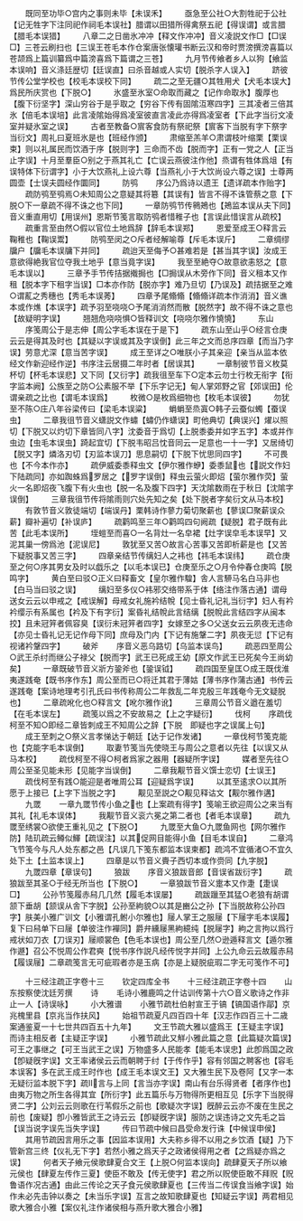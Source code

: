 <!-- { "loadSidebar": true } -->
　　既同至功毕○宫内之事则未毕【未误禾】
　　亟急至公社○大割牲祀于公社【记无牲字下注同祀作祠毛本误社】腊谓以田猎所得禽祭五祀【得误谓】或言腊【腊毛本误猎】
　　八章二之日凿氷冲冲【释文作冲冲】音义凌説文作□【□误□】三苍云刷扫也【三误王苍毛本作仓案唐张懐瓘书断云汉和帝时贾滂撰滂喜篇以苍颉爲上篇训纂爲中篇滂喜爲下篇谓之三苍】
　　九月节传飨者乡人以狗【飨监本误响】音义涤廷歴切【廷误直】曰杀音越或人实切【脱杀字人误入】
　　跻彼节传公堂学校也【校毛本误校下同】
　　疏二之至无疆○其牲用犬【犬毛本误大】爲民所庆赏也【下脱○】
　　氷盛至氷室○命取而藏之【记作命取氷】腹厚也【腹下衍坚字】深山穷谷于是乎取之【穷谷下传有固隂沍寒四字】三其凌者三倍其氷【倍毛本误培】此言凌隂始得爲凌室彼直言凌此亦得爲凌室者【下此字当衍文凌室并疑氷室之误】
　　古者至教备○賔客食防有祭祀祭【賔客下当脱有字下祭字当衍文】周礼曰夏班氷是也【班经作颁】
　　肃缩至羔羊○肃谓枝叶缩栗【栗误束】则以礼属民而饮酒于序【脱则字】三命而不齿【脱而字】正有一党之人【正当止字误】十月至羣臣○别之于燕其礼亡【亡误云燕彼注作他】烝谓有牲体爲俎【有误特体下衍谓字】小于大饮燕礼上设六尊【当燕礼小于大饮尚设六尊之误】士尊两圆壶【士误夫圆经作圜同】
　　防鸮
　　序公乃爲诗以遗王【遗详疏本作贻字】
　　疏防鸮至鸮焉○未知周公之意疑其将簒【其误有】皆言不得不诛管蔡之意【下脱○下一章疏不得不诛之也下同】
　　一章防鸮节传鸋鴂也【鴂监本误从夫下同】音义重直用切【用误州】恩斯节笺言取防鸮者惜稚子也【言误此惜误言从疏校】
　　疏重言至由然○假以官位土地爲辞【辞毛本误郑】
　　恩爱至成王○释言云鞠稚也【鞠误鬻】
　　防鸮至闵之○斥者经解喻尊【斥毛本误斤】
　　二章绸缪牖户【牖毛本误牗下并同】
　　疏迨天至侮予○甚难若是【甚当其字误】汝成王意欲得絶我官位夺我土地乎【意当竟字误】
　　我至至絶夺○故意欲恚怒之【意毛本误以】
　　三章予手节传拮据撠挶也【□挶误从木旁作下同】音义租本又作租【脱本字下租字当误】□本亦作防【脱亦字】难乃旦切【乃误及】疏拮据至之难○谓薍之秀穗也【秀毛本误莠】
　　四章予尾翛翛【翛翛详疏本作消消】音义谯本或作燋【本误字】疏予羽至哓哓○予尾消消然而散【脱然字】故不得不诛之意也【故疑明字误】
　　翘翘危哓哓惧○皆释训文【哓哓尔雅作憢憢】
　　东山
　　序笺周公于是志伸【周公字毛本误在于是下】
　　疏东山至山乎○经言仓庚云云是得其及时也【其疑以字误或其及字误倒】此三年之文而总序四章【而当乃字误】劳意尤深【意当苦字误】
　　成王至详之○唯朕小子其亲迎【亲当从监本依经文作新迎经作逆】书序注云居摄二年时者【居误其】
　　一章制彼节音义枚莫杯切【杯毛本误悲】又下同【又衍字】疏我徂至车下○定本云勿士行枚无衔字【衔字监本阙】公族至之防○公素服不举【下乐字记无】甸人掌郊野之官【郊误田】伦谓亲疏之比也【谓毛本误爲】
　　枚微○是枚爲细物也【枚毛本误彼】
　　勿犹至不陈○庄八年谷梁传曰【梁毛本误粱】
　　蜎蜎至烝寘○韩子云蚕似蠋【蚕误虫】
　　二章我徂节音义蟏説文作蟰【蟰仍作蟏误】町他典切【典误兴】燿以照切【下脱又以灼切下章皆同八字】沈委音于爲切【上脱黍委并如字五字】本或并作虫边【虫毛本误虫】踦起宜切【下脱韦昭吕忱音同云一足意也一十一字】又居绮切【脱又字】燐洛刃切【刃监本误刀】思息嗣切【下脱下忧思同四字】
　　不可畏也【不今本作亦】
　　疏伊威委黍释虫文【伊尔雅作蛜】委黍鼠也【説文作妇下陆疏同】亦如踟蛛爲罗居之【罗字误倒】释虫云萤火即炤【萤尔雅作荧】萤火一名即炤夜飞腹下有火虫也【脱一名及腹下四字】天沈隂数雨在于秋日【沈隂字误倒】
　　三章我徂节传将隂雨则穴处先知之矣【处下脱者字矣衍文从马本校】
　　有敦节音义敦徒端切【端误丹】栗韩诗作蓼力菊切聚薪也【蓼误□聚薪误众薪】瓣补遍切【补误庐】
　　疏鹳鸣至三年○鹳鸣四句阙疏【疑脱】君子既有此苦【此毛本误所】
　　垤螘至而喜○一名背灶一名皁裙【灶字误皁毛本误早】又泥其巢一傍爲池【泥误尼】
　　敦犹至又苦○故言心苦事又苦即析薪是也【又苦下疑脱事又苦三字】
　　四章亲结节传缡妇人之袆也【祎毛本误纬】
　　疏仓庚至之何○序其男女及时以戯乐之【以毛本误已】仓庚至乐之○月令仲春仓庚鸣【脱鸣字】
　　黄白至曰驳○正义曰释畜文【皇尔雅作騜】舎人言駵马名白马非也【白马当曰驳之误】
　　缡妇至多仪○袆邪交络带系于体【络注作落古通】谓母送女云云以申戒之【戒误解】母戒女礼施衿结帨【见士昏礼记礼当衍字】妇人有衿衿缨示有系属也【衿及下有字衍】案昏礼结帨此言结缡【脱帨此言结四字从闽本挍】且未冠笄者佩容臭【误衍未冠笄者四字】女嫁至之多○父送女云云夙夜无违命【亦见士昏礼记无记作母下同】庶母及门内【下记有施鞶二字】夙夜无愆【下记有视诸衿鞶四字】
　　破斧
　　序音义恶乌路切【乌监本误鸟】
　　疏恶四至周公○武王杀纣而继公子禄父【脱而字】武王已死成王幼【原文作武王已死矣今王尚幼矣】
　　一章既破节音义斨方銎斧也【銎误钺】
　　疏四国至皇匡○成王既伐淮夷遂践奄【既书序作东】周公至而已○将迁其君于薄姑【薄书序作蒲古通】书传云遂践奄【案诗地理考引孔氏曰书传称周公二年救乱二年克殷三年践奄今无文疑脱也】
　　二章疏吪化也○释言文【吪尔雅作讹】
　　三章周公节音义遒在羞切【在毛本误左】
　　疏笺以爲之不安故易之【上之字疑衍】
　　伐柯
　　序疏伐柯至不知○即经二章皆刺成王不知周公之辞【下脱　即疑也字之误属上句】
　　成王至刺之○祭义言孝悌达于朝廷【达于记作发诸】
　　一章伐柯节笺克能也【克能字毛本误倒】
　　取妻节笺当先使晓王与周公之意者以先往【以误又从马本校】
　　疏伐柯至不得○柯者爲家之器用【器疑所字误】
　　媒者至先往○周公至圣见能未形【见能字当误倒】
　　二章我觏节音义馔士恋切【士误王】
　　疏伐柯至有践○能迎是者唯周公耳【迎疑爲字误】
　　以其至逺求○以其所愿于上接已【上字下当脱之字】
　　觏见至説之○觏见释诂文【觏尔雅作遘】
　　九罭
　　一章九罭节传小鱼之也【上案疏有得字】笺喻王欲迎周公之来当有其礼【礼毛本误体】
　　我觏节音义衮六冕之第二者也【者毛本误章】
　　疏九罭至绣裳○欲使王重礼见之【下脱○】
　　九罭至大鱼○九罭鱼网也【网尔雅作防】陆玑疏云鳟似鯶【疏误注】以其促网目能得小鱼【目毛本误自】
　　二章鸿飞节笺今与凡人处东都之邑【凡误几下笺东都监本误柬都】疏鸿不宜循渚○不宜久处下土【土监本误上】
　　四章是以节音义賷子西切本或作赍同【九字脱】
　　九罭四章【章误句】
　　狼跋
　　序音义狼跋音郎【音误省跋衍字】
　　疏狼跋至其圣○于经无所当也【下脱○】
　　一章狼跋节音义疐本又作疌【疌误□】
　　公孙节笺履赤舄几几然【履毛本误屡】
　　疏跋躐至其猛○老狼有胡谓颔下垂胡【颔误从舎下字脱】公孙至絇貌○以其是豳公之孙【下当脱故称公孙四字】肤美小雅广训文【小雅谓孔鲋小尔雅也】屦人掌王之服屦【下屦字毛本误履】复下曰舄单下曰屦【单彼注作襌同】爵弁纁屦黑絇繶纯【脱屦字】絇之言拘以爲行戒状如刀衣【刀误刃】屦顺裳色【色毛本误也】周公至几然○逊遁释言文【遁尔雅作遯】召公不悦周公作君奭【悦书序作説凡经传悦字并同】上公九命云云故履赤舄【履误屦】二章疏笺言无可疵瑕者亦是玉病【亦是上疑脱疵瑕二字无可笺作不可】

　　十三经注疏正字卷十三
　　钦定四库全书
　　十三经注疏正字卷十四
　　山东按察使沈廷芳撰
　　诗
　　毛诗小雅鹿鸣之什诂训传第十六○音义歌诗之作非止一人【诗误咏】
　　小大雅谱
　　小雅节疏杜伯射宣王于镐【镐国语作鄗】京兆槐里县【京兆当作扶风】
　　始祖节疏夏凡四百四十年【汉志作四百三十二歳案通鉴夏一十七世共四百五十九年】
　　文王节疏大雅以盛爲王【王疑主字误】而诗主相反者【主疑正字误】
　　小雅节疏此又觧小雅此篇之意【此篇疑次篇误】可王之事继之【可王当武王之误】万物盛多人民能孝【能毛本误忠】此卽爲国之政【卽疑旣字误】文王率诸侯云云而朝聘于纣【于传作乎】容有邻国之聘客也【容毛本误客】多在武王成王时作也【成王毛本误文王】又大雅生民下及卷阿【又字一本无疑衍监本脱下字】疏言与上同【言当亦字误】南山有台乐得贤者【者序作也】由夷万物之所生各得其宜【所衍字】此五篇乐与万物得所更相互见【乐字下当脱得贤二字】公刘云云则歌在行苇假乐之前也【歌疑次字误】旣醉云云亦不废在生民之前也【废疑】卽小雅皆武王之诗云云【卽疑旣字误】服防之误违诗之文先毛之旨【误当说字误先当失字误】
　　传曰节疏中候曰昌受命发行诛【中候误申侯】
　　其用节疏因言用乐之事【因监本误用】大夫称乡得不以用之乡饮酒【疑】乃下管新宫三终【仪礼无下字】若然小雅之爲天子之政诸侯得用之者【之爲疑亦爲之误】
　　何者天子飨元侯歌肆夏合文王【上脱○何监本误向】疏肆夏天子所以飨元侯也【肆夏左传作三夏】使臣不敢及【传无使字】君之所以贶使臣敢不拜贶【贶鲁语作况古通】由此三传论之天子食元侯歌肆夏也【三传当二传误食当飨字误】始作未必先击钟以奏之【未当乐字误】互言之故知歌肆夏也【知疑云字误】两君相见歌大雅合小雅【案仪礼注作诸侯相与燕升歌大雅合小雅】
